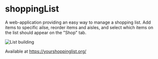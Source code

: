 shoppingList
======

A web-application providing an easy way to manage a shopping list. Add items to specific ailse, reorder items and aisles, and select
which items on the list should appear on the "Shop" tab.


![List building](https://calubrecht.github.io/shoppingList/shoppingListScreenshot.PNG)

Available at https://yourshoppinglist.org/
